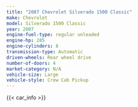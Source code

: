 ```yaml
---
title: "2007 Chevrolet Silverado 1500 Classic"
make: Chevrolet
model: Silverado 1500 Classic
year: 2007
engine-fuel-type: regular unleaded
engine-hp: 285
engine-cylinders: 8
transmission-type: Automatic
driven-wheels: Rear wheel drive
number-of-doors: 4
market-category: N/A
vehicle-size: Large
vehicle-style: Crew Cab Pickup
---
```


{{< car_info >}}
